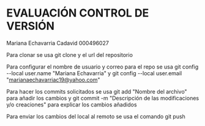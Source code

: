 # EVALUACIÓN CONTROL DE VERSIÓN 
Mariana Echavarria Cadavid 000496027

Para clonar se usa git clone y el url del repositorio

Para configurar el nombre de usuario y correo para el repo se usa git config --local user.name "Mariana Echavarria" y git config --local user.email "marianaechavarriac19@yahoo.com"

Para hacer los commits solicitados se usa git add "Nombre del archivo" para añadir los cambios y git commit -m "Descripción de las modificaciones y/o creaciones" para explicar los cambios añadidos

Para enviar los cambios del local al remoto se usa el comando git push
